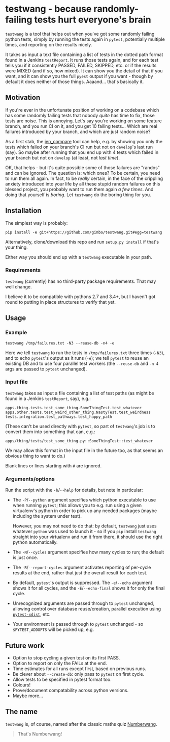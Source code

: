 # testwang - because randomly-failing tests hurt everyone's brain

`testwang` is a tool that helps out when you've got some randomly
failing python tests, simply by running the tests again in `pytest`,
potentially multiple times, and reporting on the results nicely.

It takes as input a text file containing a list of tests in the dotted
path format found in a Jenkins `testReport`.  It runs those tests
again, and for each test tells you if it consistently PASSED, FAILED,
SKIPPED, etc. or if the results were MIXED (and if so, how mixed).  It
can show you the detail of that if you want, and it can show you the
full `pyest` output if you want - though by default it does neither of
those things.  Aaaand... that's basically it.

## Motivation

If you're ever in the unfortunate position of working on a codebase
which has some randomly failing tests that nobody _quite_ has time to
fix, those tests are noise.  This is annoying.  Let's say you're
working on some feature branch, and you run CI on it, and you get 10
failing tests...  Which are real failures introduced by your branch,
and which are just random noise?

As a first stab, the
[jen_compare](https://github.com/gimbo/compare_jenkins) tool can help,
e.g. by showing you only the tests which failed on your branch's CI
run but not on `develop`'s last run (say).  So maybe after running
that you end up with 4 tests which failed in your branch but not on
`develop` (at least, not _last time_).

OK, that helps - but it's quite possible some of those failures are
"randos" and can be ignored. The question is: which ones?  To be
certain, you need to run them all again.  In fact, to be _really_
certain, in the face of the crippling anxiety introduced into your
life by all these stupid random failures on this blessed project, you
probably want to run them again _a few times_.  And doing that
yourself is _boring_.  Let `testwang` do the boring thing for you.

## Installation

The simplest way is probably:

    pip install -e git+https://github.com/gimbo/testwang.git#egg=testwang

Alternatively, clone/download this repo and run `setup.py install` if
that's your thing.

Either way you should end up with a `testwang` executable in your
path.

### Requirements

`testwang` (currently) has no third-party package requirements.  That
may well change.

I believe it to be compatible with pythons 2.7 and 3.4+, but I haven't
got round to putting in place structures to verify that yet.

## Usage

### Example

    testwang /tmp/failures.txt -N3 --reuse-db -n4 -e

Here we tell `testwang` to run the tests in `/tmp/failures.txt` three
times (`-N3`), and to echo `pytest`'s output as it runs (`-e`); we
tell `pytest` to reuse an existing DB and to use four parallel test
workers (the `--reuse-db` and `-n 4` args are passed to `pytest`
unchanged).

### Input file

`testwang` takes as input a file containing a list of test paths (as
might be found in a Jenkins `testReport`, say), e.g.:

    apps.thing.tests.test_some_thing.SomeThingTest.test_whatever
    apps.other.tests.test_weird_other_thing.NastyTest.test_weirdness
    tests.integration.test_pathways.test_happy_path

(These can't be used directly with `pytest`, so part of `testwang`'s
job is to convert them into something that can, e.g.:

    apps/thing/tests/test_some_thing.py::SomeThingTest::test_whatever

We may allow this format in the input file in the future too, as that
seems an obvious thing to want to do.)

Blank lines or lines starting with `#` are ignored.

### Arguments/options

Run the script with the `-h`/`--help` for details, but note in
particular:

* The `-P`/`--python` argument specifies which python executable to
  use when running `pytest`; this allows you to e.g. run using a given
  virtualenv's python in order to pick up any needed packages (maybe
  including the system under test).

  However, you may not need to do that: by default, `testwang` just
  uses whatever `python` was used to launch it - so if you `pip`
  install `testwang` straight into your virtualenv and run it from
  there, it should use the right python automatically.

* The `-N`/`--cycles` argument specifies how many cycles to run; the
  default is just once.

* The `-R`/`--report-cycles` argument activates reporting of per-cycle
  results at the end, rather that just the overall result for each
  test.

* By default, `pytest`'s output is suppressed. The `-e`/`--echo`
  argument shows it for all cycles, and the `-E`/`--echo-final` shows
  it for only the final cycle.

* Unrecognized arguments are passed through to `pytest` unchanged,
  allowing control over database reuse/creation, parallel execution
  using [`pytest-xdist`](https://github.com/pytest-dev/pytest-xdist),
  etc.

* Your environment is passed through to `pytest` unchanged - so
  `$PYTEST_ADDOPTS` will be picked up, e.g.

## Future work

* Option to stop cycling a given test on its first PASS.
* Option to report on only the FAILs at the end.
* Time estimates for all runs except first, based on previous runs.
* Be clever about `--create-db`: only pass to `pytest` on first cycle.
* Allow tests to be specified in pytest format too.
* Colours!
* Prove/document compatability across python versions.
* Maybe more...

## The name

`testwang` is, of course, named after the classic maths quiz
[Numberwang](https://www.google.com/search?q=numberwang).

> That's Numberwang!
